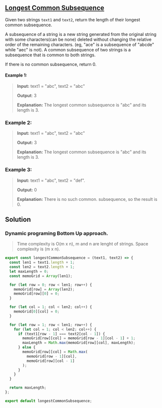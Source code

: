 ## [Longest Common Subsequence](https://leetcode.com/problems/longest-common-subsequence/)

Given two strings `text1` and `text2`, return the length of their longest common subsequence.

A subsequence of a string is a new string generated from the original string with some characters(can be none) deleted without changing the relative order of the remaining characters. (eg, "ace" is a subsequence of "abcde" while "aec" is not). A common subsequence of two strings is a subsequence that is common to both strings.

If there is no common subsequence, return 0.

#### Example 1:

> **Input:** text1 = "abc", text2 = "abc"
>
> **Output**: 3
>
> **Explanation:** The longest common subsequence is "abc" and its length is 3.

### Example 2:

> **Input:** text1 = "abc", text2 = "abc"
>
> **Output:** 3
>
> **Explanation:** The longest common subsequence is "abc" and its length is 3.

### Example 3:

> **Input:** text1 = "abc", text2 = "def".
>
> **Output:** 0
>
> **Explanation:** There is no such common. subsequence, so the result is 0.

## Solution

### Dynamic programing Bottom Up approach.

> Time complexity is O(m x n), m and n are lenght of strings.
> Space complexity is (m x n).

```js
export const longestCommonSubsequence = (text1, text2) => {
  const len1 = text1.length + 1;
  const len2 = text2.length + 1;
  let maxLength = 0;
  const memoGrid = Array(len1);

  for (let row = 0; row < len1; row++) {
    memoGrid[row] = Array(len2);
    memoGrid[row][0] = 0;
  }

  for (let col = 1; col < len2; col++) {
    memoGrid[0][col] = 0;
  }

  for (let row = 1; row < len1; row++) {
    for (let col = 1; col < len2; col++) {
      if (text1[row - 1] === text2[col - 1]) {
        memoGrid[row][col] = memoGrid[row - 1][col - 1] + 1;
        maxLength = Math.max(memoGrid[row][col], maxLength);
      } else {
        memoGrid[row][col] = Math.max(
          memoGrid[row - 1][col],
          memoGrid[row][col - 1]
        );
      }
    }
  }

  return maxLength;
};

export default longestCommonSubsequence;
```
